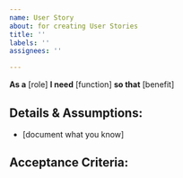 ```yaml
---
name: User Story
about: for creating User Stories
title: ''
labels: ''
assignees: ''

---
```


**As a** [role]
**I need** [function]
**so that** [benefit]

## Details & Assumptions:
* [document what you know]

## Acceptance Criteria:
